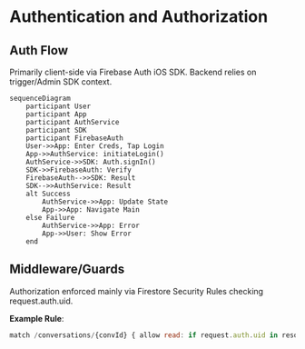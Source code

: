# Authentication and Authorization

## Auth Flow

Primarily client-side via Firebase Auth iOS SDK. Backend relies on trigger/Admin SDK context.

```mermaid
sequenceDiagram
    participant User
    participant App
    participant AuthService
    participant SDK
    participant FirebaseAuth
    User->>App: Enter Creds, Tap Login
    App->>AuthService: initiateLogin()
    AuthService->>SDK: Auth.signIn()
    SDK->>FirebaseAuth: Verify
    FirebaseAuth-->>SDK: Result
    SDK-->>AuthService: Result
    alt Success
        AuthService->>App: Update State
        App->>App: Navigate Main
    else Failure
        AuthService->>App: Error
        App->>User: Show Error
    end
```

## Middleware/Guards

Authorization enforced mainly via Firestore Security Rules checking request.auth.uid.

**Example Rule**:

```javascript
match /conversations/{convId} { allow read: if request.auth.uid in resource.data.participants; }
```
